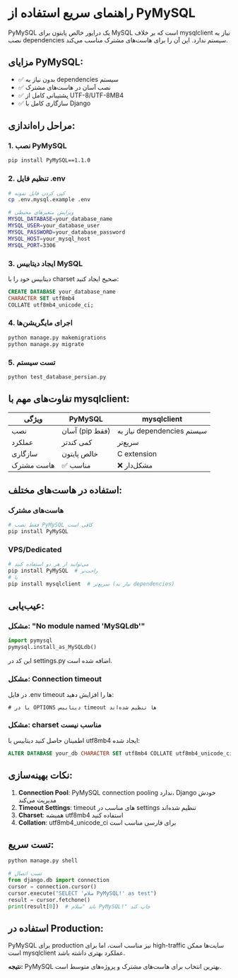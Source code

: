 # راهنمای سریع استفاده از PyMySQL

PyMySQL یک درایور خالص پایتون برای MySQL است که بر خلاف mysqlclient نیاز به نصب dependencies سیستم ندارد. این آن را برای هاست‌های مشترک مناسب می‌کند.

## مزایای PyMySQL:
- ✅ بدون نیاز به dependencies سیستم
- ✅ نصب آسان در هاست‌های مشترک
- ✅ پشتیبانی کامل از UTF-8/UTF-8MB4
- ✅ سازگاری کامل با Django

## مراحل راه‌اندازی:

### 1. نصب PyMySQL
```bash
pip install PyMySQL==1.1.0
```

### 2. تنظیم فایل .env
```bash
# کپی کردن فایل نمونه
cp .env.mysql.example .env

# ویرایش متغیرهای محیطی
MYSQL_DATABASE=your_database_name
MYSQL_USER=your_database_user
MYSQL_PASSWORD=your_database_password
MYSQL_HOST=your_mysql_host
MYSQL_PORT=3306
```

### 3. ایجاد دیتابیس MySQL
دیتابیس خود را با charset صحیح ایجاد کنید:
```sql
CREATE DATABASE your_database_name 
CHARACTER SET utf8mb4 
COLLATE utf8mb4_unicode_ci;
```

### 4. اجرای مایگریشن‌ها
```bash
python manage.py makemigrations
python manage.py migrate
```

### 5. تست سیستم
```bash
python test_database_persian.py
```

## تفاوت‌های مهم با mysqlclient:

| ویژگی | PyMySQL | mysqlclient |
|--------|---------|-------------|
| نصب | آسان (pip فقط) | نیاز به dependencies سیستم |
| عملکرد | کمی کندتر | سریع‌تر |
| سازگاری | خالص پایتون | C extension |
| هاست مشترک | ✅ مناسب | ❌ مشکل‌دار |

## استفاده در هاست‌های مختلف:

### هاست‌های مشترک
```bash
# فقط نصب PyMySQL کافی است
pip install PyMySQL
```

### VPS/Dedicated
```bash
# می‌توانید از هر دو استفاده کنید
pip install PyMySQL  # راحت‌تر
# یا
pip install mysqlclient  # سریع‌تر (نیاز به dependencies)
```

## عیب‌یابی:

### مشکل: "No module named 'MySQLdb'"
```python
import pymysql
pymysql.install_as_MySQLdb()
```
این کد در settings.py اضافه شده است.

### مشکل: Connection timeout
در فایل .env timeout ها را افزایش دهید:
```env
# یا در OPTIONS دیتابیس timeout ها تنظیم شده‌اند
```

### مشکل: charset مناسب نیست
اطمینان حاصل کنید دیتابیس با utf8mb4 ایجاد شده:
```sql
ALTER DATABASE your_db CHARACTER SET utf8mb4 COLLATE utf8mb4_unicode_ci;
```

## نکات بهینه‌سازی:

1. **Connection Pool**: PyMySQL connection pooling ندارد، Django خودش مدیریت می‌کند
2. **Timeout Settings**: timeout های مناسب در settings تنظیم شده‌اند
3. **Charset**: همیشه utf8mb4 استفاده کنید
4. **Collation**: utf8mb4_unicode_ci برای فارسی مناسب است

## تست سریع:

```python
python manage.py shell

# تست اتصال
from django.db import connection
cursor = connection.cursor()
cursor.execute("SELECT 'سلام PyMySQL!' as test")
result = cursor.fetchone()
print(result[0])  # باید "سلام PyMySQL!" چاپ کند
```

## استفاده در Production:

PyMySQL برای production نیز مناسب است، اما برای high-traffic سایت‌ها ممکن است mysqlclient عملکرد بهتری داشته باشد.

**نتیجه:** PyMySQL بهترین انتخاب برای هاست‌های مشترک و پروژه‌های متوسط است.